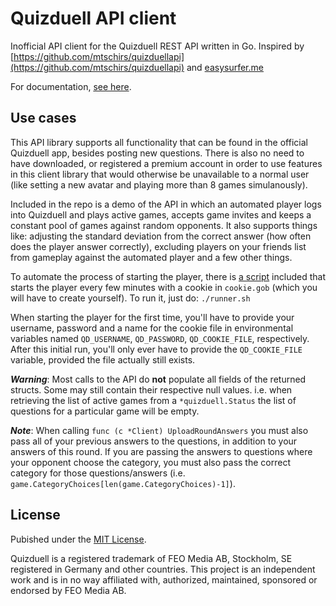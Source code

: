 Quizduell API client
===========

Inofficial API client for the Quizduell REST API written in Go.
Inspired by [https://github.com/mtschirs/quizduellapi](https://github.com/mtschirs/quizduellapi) and [easysurfer.me](http://easysurfer.me/wordpress/?p=761)

For documentation, [see here](http://godoc.org/github.com/jcla1/goquizduell).

## Use cases
This API library supports all functionality that can be found in the official Quizduell app, besides posting new questions. There is also no need to have downloaded, or registered a premium account in order to use features in this client library that would otherwise be unavailable to a normal user (like setting a new avatar and playing more than 8 games simulanously).

Included in the repo is a demo of the API in which an automated player logs into Quizduell and plays active games, accepts game invites and keeps a constant pool of games against random opponents. It also supports things like: adjusting the standard deviation from the correct answer (how often does the player answer correctly), excluding players on your friends list from gameplay against the automated player and a few other things.

To automate the process of starting the player, there is [a script](runner.sh) included that starts the player every few minutes with a cookie in `cookie.gob` (which you will have to create yourself). To run it, just do: `./runner.sh`

When starting the player for the first time, you'll have to provide your username, password and a name for the cookie file in environmental variables named `QD_USERNAME`, `QD_PASSWORD`, `QD_COOKIE_FILE`, respectively. After this initial run, you'll only ever have to provide the `QD_COOKIE_FILE` variable, provided the file actually still exists.

__*Warning*__: Most calls to the API do __not__ populate all fields of the returned structs. Some may still contain their respective null values. i.e. when retrieving the list of active games from a `*quizduell.Status` the list of questions for a particular game will be empty.

__*Note*__: When calling `func (c *Client) UploadRoundAnswers` you must also pass all of your previous answers to the questions, in addition to your answers of this round. If you are passing the answers to questions where your opponent choose the category, you must also pass the correct category for those questions/answers (i.e. `game.CategoryChoices[len(game.CategoryChoices)-1]`).

## License
Pubished under the [MIT License](LICENSE).

Quizduell is a registered trademark of FEO Media AB, Stockholm, SE registered in Germany and other countries. This project is an independent work and is in no way affiliated with, authorized, maintained, sponsored or endorsed by FEO Media AB.
